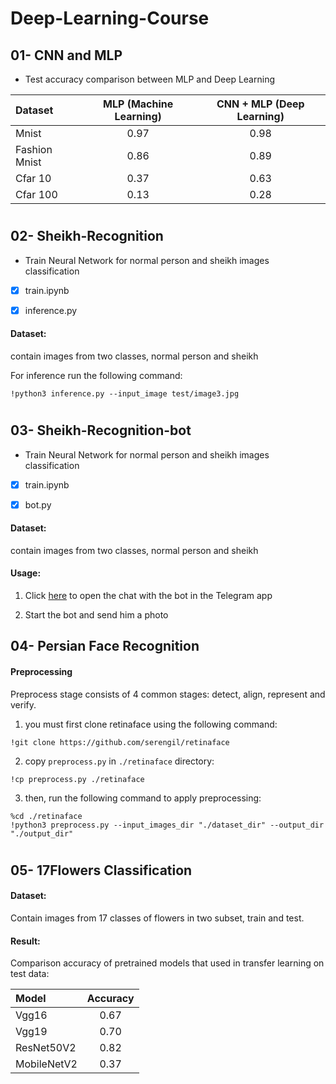 # Deep-Learning-Course

## 01- CNN and MLP

- Test accuracy comparison between MLP and Deep Learning

| Dataset | MLP (Machine Learning) | CNN + MLP (Deep Learning) |
| :---         |     :---:      |          :---: |
| Mnist  | 0.97     | 0.98    |
|Fashion Mnist     | 0.86       | 0.89    |
|Cfar 10     | 0.37       | 0.63      |
|Cfar 100     | 0.13       | 0.28      |

#

## 02- Sheikh-Recognition

- Train Neural Network for normal person and sheikh images classification

- [x] train.ipynb

- [x] inference.py

#### Dataset: 

contain images from two classes, normal person and sheikh

For inference run the following command:

```
!python3 inference.py --input_image test/image3.jpg

```

#

## 03- Sheikh-Recognition-bot

- Train Neural Network for normal person and sheikh images classification

- [x] train.ipynb

- [x] bot.py

#### Dataset:

contain images from two classes, normal person and sheikh

#### Usage:

1. Click [here](https://t.me/SheikhRecognition_bot) to open the chat with the bot in the Telegram app

2. Start the bot and send him a photo

## 04- Persian Face Recognition

#### Preprocessing

Preprocess stage consists of 4 common stages: detect, align, represent and verify.

1. you must first clone retinaface using the following command:

```
!git clone https://github.com/serengil/retinaface
```

2. copy `preprocess.py` in `./retinaface` directory:

```
!cp preprocess.py ./retinaface
```

3. then, run the following command to apply preprocessing:

```
%cd ./retinaface
!python3 preprocess.py --input_images_dir "./dataset_dir" --output_dir "./output_dir"
```

#

## 05- 17Flowers Classification

#### Dataset:

Contain images from 17 classes of flowers in two subset, train and test.

#### Result:

Comparison accuracy of pretrained models that used in transfer learning on test data:

| Model | Accuracy |
| :---         |     :---:      |
| Vgg16  | 0.67     | 
|Vgg19     | 0.70       | 
|ResNet50V2    | 0.82       |
|MobileNetV2     | 0.37       | 
